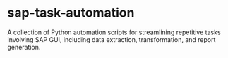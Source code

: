 # sap-task-automation
A collection of Python automation scripts for streamlining repetitive tasks involving SAP GUI, including data extraction, transformation, and report generation.
